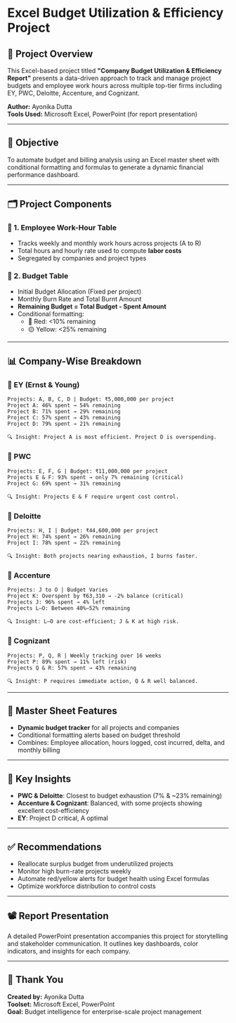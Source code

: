 
# Excel Budget Utilization & Efficiency Project

## 📁 Project Overview

This Excel-based project titled **"Company Budget Utilization & Efficiency Report"** presents a data-driven approach to track and manage project budgets and employee work hours across multiple top-tier firms including EY, PWC, Deloitte, Accenture, and Cognizant.

**Author:** Ayonika Dutta  
**Tools Used:** Microsoft Excel, PowerPoint (for report presentation)

---

## 🧾 Objective

To automate budget and billing analysis using an Excel master sheet with conditional formatting and formulas to generate a dynamic financial performance dashboard.

---

## 🗂️ Project Components

### 🔹 1. **Employee Work-Hour Table**

- Tracks weekly and monthly work hours across projects (A to R)
- Total hours and hourly rate used to compute **labor costs**
- Segregated by companies and project types

### 🔹 2. **Budget Table**

- Initial Budget Allocation (Fixed per project)
- Monthly Burn Rate and Total Burnt Amount
- **Remaining Budget = Total Budget - Spent Amount**
- Conditional formatting:
  - 🔴 Red: <10% remaining
  - 🟡 Yellow: <25% remaining

---

## 📊 Company-Wise Breakdown

### 🧮 EY (Ernst & Young)
```plaintext
Projects: A, B, C, D | Budget: ₹5,000,000 per project
Project A: 46% spent → 54% remaining
Project B: 71% spent → 29% remaining
Project C: 57% spent → 43% remaining
Project D: 79% spent → 21% remaining

🔍 Insight: Project A is most efficient. Project D is overspending.
```

### 🧮 PWC
```plaintext
Projects: E, F, G | Budget: ₹11,000,000 per project
Projects E & F: 93% spent → only 7% remaining (critical)
Project G: 69% spent → 31% remaining

🔍 Insight: Projects E & F require urgent cost control.
```

### 🧮 Deloitte
```plaintext
Projects: H, I | Budget: ₹44,600,000 per project
Project H: 74% spent → 26% remaining
Project I: 78% spent → 22% remaining

🔍 Insight: Both projects nearing exhaustion, I burns faster.
```

### 🧮 Accenture
```plaintext
Projects: J to O | Budget Varies
Project K: Overspent by ₹63,310 → -2% balance (critical)
Projects J: 96% spent → 4% left
Projects L–O: Between 40%–52% remaining

🔍 Insight: L–O are cost-efficient; J & K at high risk.
```

### 🧮 Cognizant
```plaintext
Projects: P, Q, R | Weekly tracking over 16 weeks
Project P: 89% spent → 11% left (risk)
Projects Q & R: 57% spent → 43% remaining

🔍 Insight: P requires immediate action, Q & R well balanced.
```

---

## 📌 Master Sheet Features

- **Dynamic budget tracker** for all projects and companies
- Conditional formatting alerts based on budget threshold
- Combines: Employee allocation, hours logged, cost incurred, delta, and monthly billing

---

## 🧠 Key Insights

- **PWC & Deloitte**: Closest to budget exhaustion (7% & ~23% remaining)
- **Accenture & Cognizant**: Balanced, with some projects showing excellent cost-efficiency
- **EY**: Project D critical, A optimal

---

## ✅ Recommendations

- Reallocate surplus budget from underutilized projects
- Monitor high burn-rate projects weekly
- Automate red/yellow alerts for budget health using Excel formulas
- Optimize workforce distribution to control costs

---

## 📽️ Report Presentation

A detailed PowerPoint presentation accompanies this project for storytelling and stakeholder communication. It outlines key dashboards, color indicators, and insights for each company.

---

## 🙏 Thank You

**Created by:** Ayonika Dutta  
**Toolset:** Microsoft Excel, PowerPoint  
**Goal:** Budget intelligence for enterprise-scale project management

